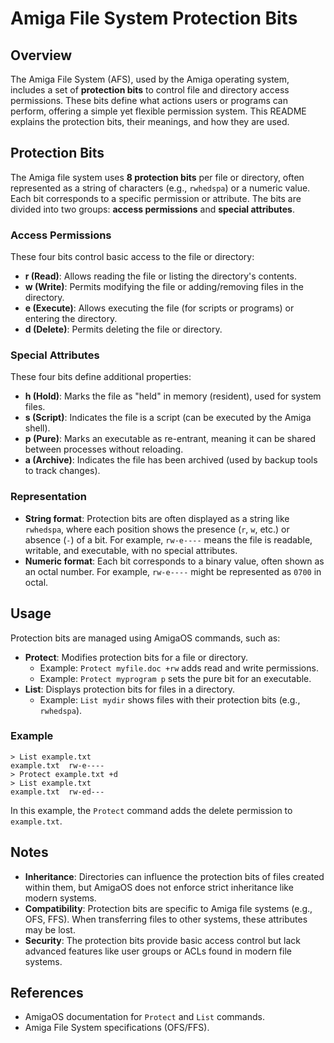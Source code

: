 # Amiga File System Protection Bits

## Overview
The Amiga File System (AFS), used by the Amiga operating system, includes a set of **protection bits** to control file and directory access permissions. These bits define what actions users or programs can perform, offering a simple yet flexible permission system. This README explains the protection bits, their meanings, and how they are used.

## Protection Bits
The Amiga file system uses **8 protection bits** per file or directory, often represented as a string of characters (e.g., `rwhedspa`) or a numeric value. Each bit corresponds to a specific permission or attribute. The bits are divided into two groups: **access permissions** and **special attributes**.

### Access Permissions
These four bits control basic access to the file or directory:
- **r (Read)**: Allows reading the file or listing the directory's contents.
- **w (Write)**: Permits modifying the file or adding/removing files in the directory.
- **e (Execute)**: Allows executing the file (for scripts or programs) or entering the directory.
- **d (Delete)**: Permits deleting the file or directory.

### Special Attributes
These four bits define additional properties:
- **h (Hold)**: Marks the file as "held" in memory (resident), used for system files.
- **s (Script)**: Indicates the file is a script (can be executed by the Amiga shell).
- **p (Pure)**: Marks an executable as re-entrant, meaning it can be shared between processes without reloading.
- **a (Archive)**: Indicates the file has been archived (used by backup tools to track changes).

### Representation
- **String format**: Protection bits are often displayed as a string like `rwhedspa`, where each position shows the presence (`r`, `w`, etc.) or absence (`-`) of a bit. For example, `rw-e----` means the file is readable, writable, and executable, with no special attributes.
- **Numeric format**: Each bit corresponds to a binary value, often shown as an octal number. For example, `rw-e----` might be represented as `0700` in octal.

## Usage
Protection bits are managed using AmigaOS commands, such as:
- **Protect**: Modifies protection bits for a file or directory.
  - Example: `Protect myfile.doc +rw` adds read and write permissions.
  - Example: `Protect myprogram p` sets the pure bit for an executable.
- **List**: Displays protection bits for files in a directory.
  - Example: `List mydir` shows files with their protection bits (e.g., `rwhedspa`).

### Example
```shell
> List example.txt
example.txt  rw-e----
> Protect example.txt +d
> List example.txt
example.txt  rw-ed---
```
In this example, the `Protect` command adds the delete permission to `example.txt`.

## Notes
- **Inheritance**: Directories can influence the protection bits of files created within them, but AmigaOS does not enforce strict inheritance like modern systems.
- **Compatibility**: Protection bits are specific to Amiga file systems (e.g., OFS, FFS). When transferring files to other systems, these attributes may be lost.
- **Security**: The protection bits provide basic access control but lack advanced features like user groups or ACLs found in modern file systems.

## References
- AmigaOS documentation for `Protect` and `List` commands.
- Amiga File System specifications (OFS/FFS).